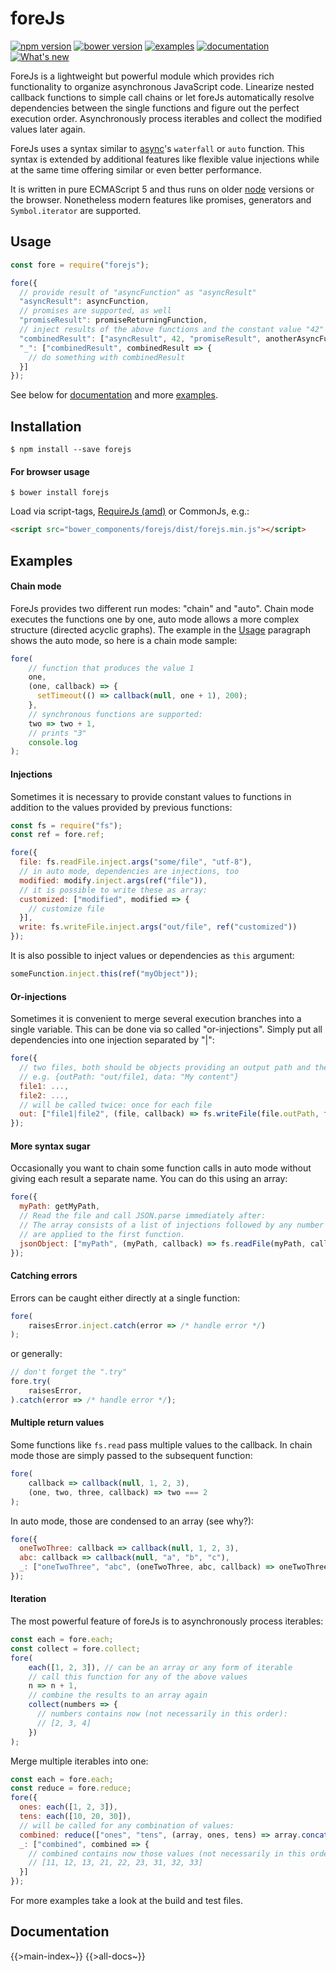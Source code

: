 # foreJs

[![npm version](https://img.shields.io/npm/v/forejs.svg)](https://www.npmjs.com/package/forejs)
[![bower version](https://img.shields.io/bower/v/forejs.svg)](https://github.com/Hackbrett3X/forejs)
[![examples](https://img.shields.io/badge/examples-forejs-brightgreen.svg)](#examples)
[![documentation](https://img.shields.io/badge/documentation-v0.7.x-blue.svg)](#documentation)
[![What's new](https://img.shields.io/badge/what's%20new-v0.7.x-orange.svg)](https://github.com/Hackbrett3X/forejs/blob/master/WHATSNEW.md)


ForeJs is a lightweight but powerful module which provides rich functionality to organize asynchronous JavaScript code.
Linearize nested callback functions to simple call chains or let foreJs automatically resolve dependencies between the 
single functions and figure out the perfect execution order. Asynchronously process iterables and collect the modified 
values later again.

ForeJs uses a syntax similar to [async](https://github.com/caolan/async)'s ```waterfall``` or ```auto``` function. This
syntax is extended by additional features like flexible value injections while at the same time offering similar or even
better performance.

It is written in pure ECMAScript 5 and thus runs on older [node](https://nodejs.org) versions or the browser.
Nonetheless modern features like promises, generators and ```Symbol.iterator``` are supported.

<a name="usage"></a>

## Usage

```js
const fore = require("forejs");

fore({
  // provide result of "asyncFunction" as "asyncResult"
  "asyncResult": asyncFunction,
  // promises are supported, as well
  "promiseResult": promiseReturningFunction,
  // inject results of the above functions and the constant value "42" into "anotherAsyncFunction"
  "combinedResult": ["asyncResult", 42, "promiseResult", anotherAsyncFunction],
  "_": ["combinedResult", combinedResult => {
    // do something with combinedResult
  }]
});
```

See below for [documentation](#documentation) and more [examples](#examples).

## Installation
```
$ npm install --save forejs
```

#### For browser usage
```
$ bower install forejs
```
Load via script-tags, [RequireJs (amd)](http://requirejs.org/) or CommonJs, e.g.:
```html
<script src="bower_components/forejs/dist/forejs.min.js"></script>
```

<a name="examples"></a>

## Examples
#### Chain mode
ForeJs provides two different run modes: "chain" and "auto". Chain mode executes the functions one by one, 
auto mode allows a more complex structure (directed acyclic graphs). The example in the [Usage](#usage) paragraph
shows the auto mode, so here is a chain mode sample:
```js
fore(
    // function that produces the value 1
    one,
    (one, callback) => {
      setTimeout(() => callback(null, one + 1), 200);
    },
    // synchronous functions are supported:
    two => two + 1,
    // prints "3"
    console.log
);
```
#### Injections
Sometimes it is necessary to provide constant values to functions in addition to the values provided by previous
functions:
```js
const fs = require("fs");
const ref = fore.ref;

fore({
  file: fs.readFile.inject.args("some/file", "utf-8"),
  // in auto mode, dependencies are injections, too 
  modified: modify.inject.args(ref("file")),
  // it is possible to write these as array:
  customized: ["modified", modified => {
    // customize file
  }],
  write: fs.writeFile.inject.args("out/file", ref("customized"))
});
```
It is also possible to inject values or dependencies as ```this``` argument:
```js
someFunction.inject.this(ref("myObject"));
```

<a name="orInjections"></a>

#### Or-injections
Sometimes it is convenient to merge several execution branches into a single variable. This can be done via so called
"or-injections". Simply put all dependencies into one injection separated by "|": 
```js
fore({
  // two files, both should be objects providing an output path and the respective content:
  // e.g. {outPath: "out/file1, data: "My content"}
  file1: ...,
  file2: ...,
  // will be called twice: once for each file 
  out: ["file1|file2", (file, callback) => fs.writeFile(file.outPath, file.data, callback)]
});
```

<a name="moreSyntaxSugar"></a>

#### More syntax sugar
Occasionally you want to chain some function calls in auto mode without giving each result a separate name. You can do
this using an array:
```js
fore({
  myPath: getMyPath,
  // Read the file and call JSON.parse immediately after:
  // The array consists of a list of injections followed by any number of functions. The injections 
  // are applied to the first function.
  jsonObject: ["myPath", (myPath, callback) => fs.readFile(myPath, callback), data => JSON.parse(data)]
});
```

#### Catching errors
Errors can be caught either directly at a single function:
```js
fore(
    raisesError.inject.catch(error => /* handle error */)
);
```
or generally:
```js
// don't forget the ".try"
fore.try(
    raisesError,
).catch(error => /* handle error */);
```
#### Multiple return values
Some functions like ```fs.read``` pass multiple values to the callback. In chain mode those are simply passed to the
subsequent function:
```js
fore(
    callback => callback(null, 1, 2, 3),
    (one, two, three, callback) => two === 2
);
```
In auto mode, those are condensed to an array (see why?):
```js
fore({
  oneTwoThree: callback => callback(null, 1, 2, 3),
  abc: callback => callback(null, "a", "b", "c"),
  _: ["oneTwoThree", "abc", (oneTwoThree, abc, callback) => oneTwoThree[1] === 2 && abc[2] === "c"]
});
```
#### Iteration
The most powerful feature of foreJs is to asynchronously process iterables:
```js
const each = fore.each;
const collect = fore.collect;
fore(
    each([1, 2, 3]), // can be an array or any form of iterable
    // call this function for any of the above values
    n => n + 1,
    // combine the results to an array again
    collect(numbers => {
      // numbers contains now (not necessarily in this order):
      // [2, 3, 4]
    })
);
```
Merge multiple iterables into one:
```js
const each = fore.each;
const reduce = fore.reduce;
fore({
  ones: each([1, 2, 3]),
  tens: each([10, 20, 30]),
  // will be called for any combination of values:
  combined: reduce(["ones", "tens", (array, ones, tens) => array.concat(ones + tens)], []),
  _: ["combined", combined => {
    // combined contains now those values (not necessarily in this order):
    // [11, 12, 13, 21, 22, 23, 31, 32, 33]
  }]
});
```

For more examples take a look at the build and test files.

<a name="documentation"></a>

## Documentation
{{>main-index~}}
{{>all-docs~}}
